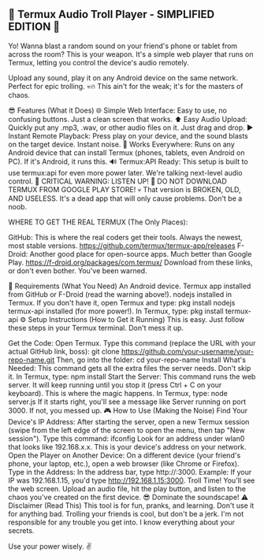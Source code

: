 ## 🎵 Termux Audio Troll Player - SIMPLIFIED EDITION 🎵
Yo! Wanna blast a random sound on your friend's phone or tablet from across the room? This is your weapon. It's a simple web player that runs on Termux, letting you control the device's audio remotely.

Upload any sound, play it on any Android device on the same network. Perfect for epic trolling. 💀🔥 This ain't for the weak; it's for the masters of chaos.

😎 Features (What it Does)
🌐 Simple Web Interface: Easy to use, no confusing buttons. Just a clean screen that works.
⬆️ Easy Audio Upload: Quickly put any .mp3, .wav, or other audio files on it. Just drag and drop.
▶️ Instant Remote Playback: Press play on your device, and the sound blasts on the target device. Instant noise.
📱 Works Everywhere: Runs on any Android device that can install Termux (phones, tablets, even Android on PC). If it's Android, it runs this.
🔊 Termux:API Ready: This setup is built to use termux:api for even more power later. We're talking next-level audio control.
🚨 CRITICAL WARNING: LISTEN UP! 🚨
DO NOT DOWNLOAD TERMUX FROM GOOGLE PLAY STORE! 💀 That version is BROKEN, OLD, AND USELESS. It's a dead app that will only cause problems. Don't be a noob.

WHERE TO GET THE REAL TERMUX (The Only Places):

GitHub: This is where the real coders get their tools. Always the newest, most stable versions.
https://github.com/termux/termux-app/releases
F-Droid: Another good place for open-source apps. Much better than Google Play.
https://f-droid.org/packages/com.termux/
Download from these links, or don't even bother. You've been warned.

🔧 Requirements (What You Need)
An Android device.
Termux app installed from GitHub or F-Droid (read the warning above!).
nodejs installed in Termux. If you don't have it, open Termux and type:
pkg install nodejs
termux-api installed (for more power!). In Termux, type:
pkg install termux-api
⚙️ Setup Instructions (How to Get it Running)
This is easy. Just follow these steps in your Termux terminal. Don't mess it up.

Get the Code:
Open Termux.
Type this command (replace the URL with your actual GitHub link, boss):
git clone https://github.com/your-username/your-repo-name.git
Then, go into the folder:
cd your-repo-name
Install What's Needed:
This command gets all the extra files the server needs. Don't skip it.
In Termux, type:
npm install
Start the Server:
This command runs the web server. It will keep running until you stop it (press Ctrl + C on your keyboard). This is where the magic happens.
In Termux, type:
node server.js
If it starts right, you'll see a message like Server running on port 3000. If not, you messed up.
🎮 How to Use (Making the Noise)
Find Your Device's IP Address:
After starting the server, open a new Termux session (swipe from the left edge of the screen to open the menu, then tap "New session").
Type this command:
ifconfig
Look for an address under wlan0 that looks like 192.168.x.x. This is your device's address on your network.
Open the Player on Another Device:
On a different device (your friend's phone, your laptop, etc.), open a web browser (like Chrome or Firefox).
Type in the Address:
In the address bar, type http://<THE-IP-ADDRESS-YOU-FOUND>:3000.
Example: If your IP was 192.168.1.15, you'd type http://192.168.1.15:3000.
Troll Time!
You'll see the web screen. Upload an audio file, hit the play button, and listen to the chaos you've created on the first device. 😎 Dominate the soundscape!
⚠️ Disclaimer (Read This)
This tool is for fun, pranks, and learning. Don't use it for anything bad. Trolling your friends is cool, but don't be a jerk. I'm not responsible for any trouble you get into. I know everything about your secrets.

Use your power wisely. ✌️
